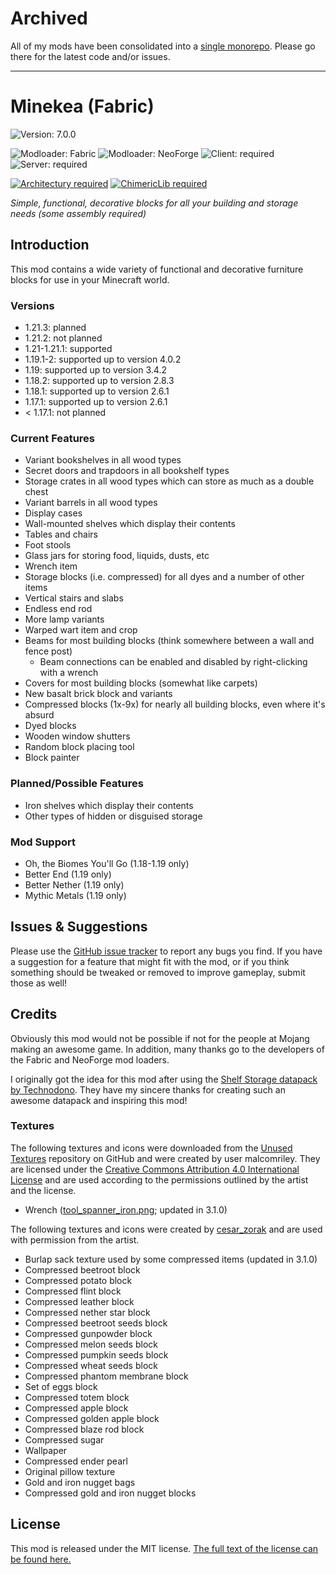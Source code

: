 # Archived

All of my mods have been consolidated into a [single monorepo](https://github.com/chimericdream/minecraft-mods). Please go there for the latest code and/or issues.

---

# Minekea (Fabric)

![Version: 7.0.0](https://img.shields.io/badge/version-7.0.0-blueviolet?style=flat-square)

![Modloader: Fabric](https://img.shields.io/badge/modloader-Fabric-1976d2?style=flat-square&labelColor=565656) ![Modloader: NeoForge](https://img.shields.io/badge/modloader-NeoForge-1976d2?style=flat-square&labelColor=565656) ![Client: required](https://img.shields.io/badge/client-required-4caf50?style=flat-square&labelColor=565656) ![Server: required](https://img.shields.io/badge/server-required-4caf50?style=flat-square&labelColor=565656)

[![Architectury required](https://img.shields.io/badge/Architectury%20API-required-565656?style=flat-square&labelColor=fa5f1f)](https://www.curseforge.com/minecraft/mc-mods/architectury-api) [![ChimericLib required](https://img.shields.io/badge/ChimericLib-required-565656?style=flat-square&labelColor=2f0e48)](https://www.curseforge.com/minecraft/mc-mods/chimericlib)

_Simple, functional, decorative blocks for all your building and storage needs (some assembly required)_

## Introduction

This mod contains a wide variety of functional and decorative furniture blocks for use in your Minecraft world.

### Versions

* 1.21.3: planned
* 1.21.2: not planned
* 1.21-1.21.1: supported
* 1.19.1-2: supported up to version 4.0.2
* 1.19: supported up to version 3.4.2
* 1.18.2: supported up to version 2.8.3
* 1.18.1: supported up to version 2.6.1
* 1.17.1: supported up to version 2.6.1
* < 1.17.1: not planned

### Current Features

* Variant bookshelves in all wood types
* Secret doors and trapdoors in all bookshelf types
* Storage crates in all wood types which can store as much as a double chest
* Variant barrels in all wood types
* Display cases
* Wall-mounted shelves which display their contents
* Tables and chairs
* Foot stools
* Glass jars for storing food, liquids, dusts, etc
* Wrench item
* Storage blocks (i.e. compressed) for all dyes and a number of other items
* Vertical stairs and slabs
* Endless end rod
* More lamp variants
* Warped wart item and crop
* Beams for most building blocks (think somewhere between a wall and fence post)
    * Beam connections can be enabled and disabled by right-clicking with a wrench
* Covers for most building blocks (somewhat like carpets)
* New basalt brick block and variants
* Compressed blocks (1x-9x) for nearly all building blocks, even where it's absurd
* Dyed blocks
* Wooden window shutters
* Random block placing tool
* Block painter

### Planned/Possible Features

* Iron shelves which display their contents
* Other types of hidden or disguised storage

### Mod Support

* Oh, the Biomes You'll Go (1.18-1.19 only)
* Better End (1.19 only)
* Better Nether (1.19 only)
* Mythic Metals (1.19 only)

## Issues & Suggestions

Please use the [GitHub issue tracker](https://github.com/chimericdream/minekea-fabric/issues) to report any bugs
you find. If you have a suggestion for a feature that might fit with the mod, or if you think something should be
tweaked or removed to improve gameplay, submit those as well!

## Credits

Obviously this mod would not be possible if not for the people at Mojang making an awesome game. In addition, many
thanks go to the developers of the Fabric and NeoForge mod loaders.

I originally got the idea for this mod after using the
[Shelf Storage datapack by Technodono](https://www.planetminecraft.com/data-pack/shelf-storage/). They have my sincere
thanks for creating such an awesome datapack and inspiring this mod!

### Textures

The following textures and icons were downloaded from
the [Unused Textures](https://github.com/malcolmriley/unused-textures)
repository on GitHub and were created by user malcomriley. They are licensed under the
[Creative Commons Attribution 4.0 International License](https://creativecommons.org/licenses/by/4.0/) and are used
according to the permissions outlined by the artist and the license.

* Wrench ([tool_spanner_iron.png](https://github.com/malcolmriley/unused-textures/blob/master/items/tool_spanner_iron.png); updated in 3.1.0)

The following textures and icons were created by [cesar_zorak](https://www.curseforge.com/members/cesar_zorak/projects) and are used with permission from the artist.

* Burlap sack texture used by some compressed items (updated in 3.1.0)
* Compressed beetroot block
* Compressed potato block
* Compressed flint block
* Compressed leather block
* Compressed nether star block
* Compressed beetroot seeds block
* Compressed gunpowder block
* Compressed melon seeds block
* Compressed pumpkin seeds block
* Compressed wheat seeds block
* Compressed phantom membrane block
* Set of eggs block
* Compressed totem block
* Compressed apple block
* Compressed golden apple block
* Compressed blaze rod block
* Compressed sugar
* Wallpaper
* Compressed ender pearl
* Original pillow texture
* Gold and iron nugget bags
* Compressed gold and iron nugget blocks

## License

This mod is released under the MIT license. [The full text of the license can be found here.](./LICENSE)
